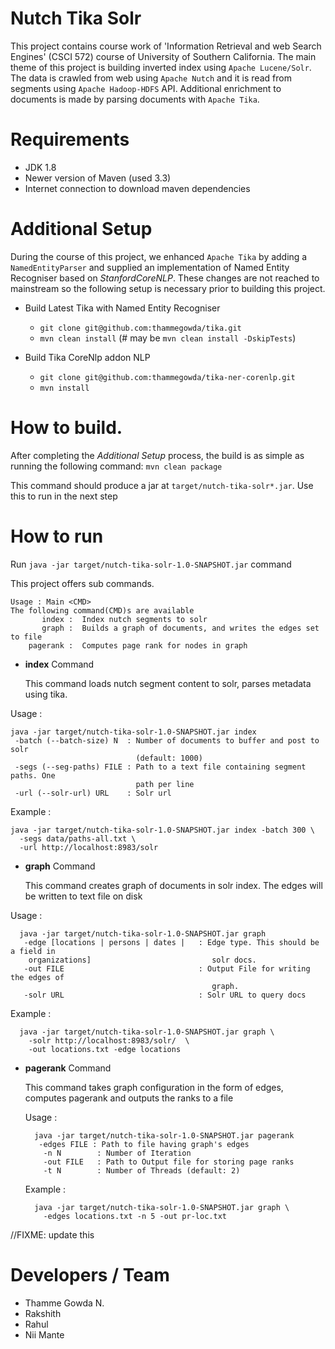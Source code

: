 Nutch Tika Solr
================

This project contains course work of 'Information Retrieval and web Search Engines' (CSCI 572) 
course of University of Southern California.
The main theme of this project is building inverted index using `Apache Lucene/Solr`. The data is crawled from web
using `Apache Nutch` and it is read from segments using `Apache Hadoop-HDFS` API.
Additional enrichment to documents is made by parsing documents with `Apache Tika`.

# Requirements 
+ JDK 1.8  
+ Newer version of Maven (used 3.3)
+ Internet connection to download maven dependencies

# Additional Setup 
During the course of this project, we enhanced `Apache Tika` by adding a `NamedEntityParser` and supplied an
implementation of Named Entity Recogniser based on _StanfordCoreNLP_. These changes are not reached to mainstream
so the following setup is necessary prior to building this project.

+ Build Latest Tika with Named Entity Recogniser
  
  + `git clone git@github.com:thammegowda/tika.git`
  + `mvn clean install` (# may be `mvn clean install -DskipTests`)
+ Build Tika CoreNlp addon NLP
  + `git clone git@github.com:thammegowda/tika-ner-corenlp.git`
  + `mvn install`

# How to build.

After completing the _Additional Setup_ process, the build is as simple as running the following command:
 `mvn clean package`

 This command should produce a jar at `target/nutch-tika-solr*.jar`. Use this to run in the next step

# How to run

Run `java -jar target/nutch-tika-solr-1.0-SNAPSHOT.jar` command

This project offers sub commands.

  ```
  Usage : Main <CMD>
  The following command(CMD)s are available
         index :  Index nutch segments to solr
         graph :  Builds a graph of documents, and writes the edges set to file
      pagerank :  Computes page rank for nodes in graph
  ```

  + **index** Command

    This command loads nutch segment content to solr, parses metadata using tika.

  Usage :
  ```
  java -jar target/nutch-tika-solr-1.0-SNAPSHOT.jar index
   -batch (--batch-size) N  : Number of documents to buffer and post to solr
                              (default: 1000)
   -segs (--seg-paths) FILE : Path to a text file containing segment paths. One
                              path per line
   -url (--solr-url) URL    : Solr url
  ```

  Example :
  ```
  java -jar target/nutch-tika-solr-1.0-SNAPSHOT.jar index -batch 300 \
    -segs data/paths-all.txt \
    -url http://localhost:8983/solr
  ```

  + **graph** Command

    This command creates graph of documents in solr index. The edges will be written to text file on disk

  Usage :
  ```
    java -jar target/nutch-tika-solr-1.0-SNAPSHOT.jar graph
     -edge [locations | persons | dates |   : Edge type. This should be a field in
      organizations]                           solr docs.
     -out FILE                              : Output File for writing the edges of
                                               graph.
     -solr URL                              : Solr URL to query docs
  ```

  Example :
  ```
    java -jar target/nutch-tika-solr-1.0-SNAPSHOT.jar graph \
      -solr http://localhost:8983/solr/  \
      -out locations.txt -edge locations
  ```
  + **pagerank** Command

      This command takes graph configuration in the form of edges, computes pagerank and outputs the ranks
       to a file

    Usage :
    ```
      java -jar target/nutch-tika-solr-1.0-SNAPSHOT.jar pagerank
       -edges FILE : Path to file having graph's edges
        -n N        : Number of Iteration
        -out FILE   : Path to Output file for storing page ranks
        -t N        : Number of Threads (default: 2)
    ```

    Example :
    ```
      java -jar target/nutch-tika-solr-1.0-SNAPSHOT.jar graph \
        -edges locations.txt -n 5 -out pr-loc.txt
    ```

//FIXME: update this


# Developers / Team
+ Thamme Gowda N.
+ Rakshith
+ Rahul
+ Nii Mante
